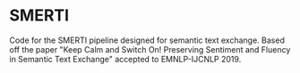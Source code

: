 # SMERTI
Code for the SMERTI pipeline designed for semantic text exchange. Based off the paper "Keep Calm and Switch On! Preserving Sentiment and Fluency in Semantic Text Exchange" accepted to EMNLP-IJCNLP 2019.
